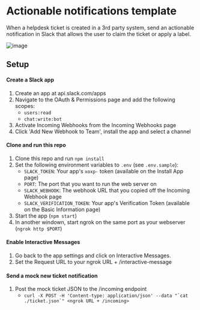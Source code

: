 # Actionable notifications template

When a helpdesk ticket is created in a 3rd party system, send an actionable notification in Slack that allows the user to claim the ticket or apply a label.

![image](https://user-images.githubusercontent.com/700173/27109139-d30e81ea-5055-11e7-92f9-d8ed32903cbd.png)

## Setup

#### Create a Slack app

1. Create an app at api.slack.com/apps
1. Navigate to the OAuth & Permissions page and add the following scopes:
    * `users:read`
    * `chat:write:bot`
1. Activate Incoming Webhooks from the Incoming Webhooks page
1. Click 'Add New Webhook to Team', install the app and select a channel

#### Clone and run this repo
1. Clone this repo and run `npm install`
1. Set the following environment variables to `.env` (see `.env.sample`):
    * `SLACK_TOKEN`: Your app's `xoxp-` token (available on the Install App page)
    * `PORT`: The port that you want to run the web server on
    * `SLACK_WEBHOOK`: The webhook URL that you copied off the Incoming Webhook page
    * `SLACK_VERIFICATION_TOKEN`: Your app's Verification Token (available on the Basic Information page)
1. Start the app (`npm start`)
1. In another windown, start ngrok on the same port as your webserver (`ngrok http $PORT`)

#### Enable Interactive Messages
1. Go back to the app settings and click on Interactive Messages.
1. Set the Request URL to your ngrok URL + /interactive-message

#### Send a mock new ticket notification
1. Post the mock ticket JSON to the /incoming endpoint
    * ``curl -X POST -H 'Content-type: application/json' --data "`cat ./ticket.json`" <ngrok URL + /incoming>``
